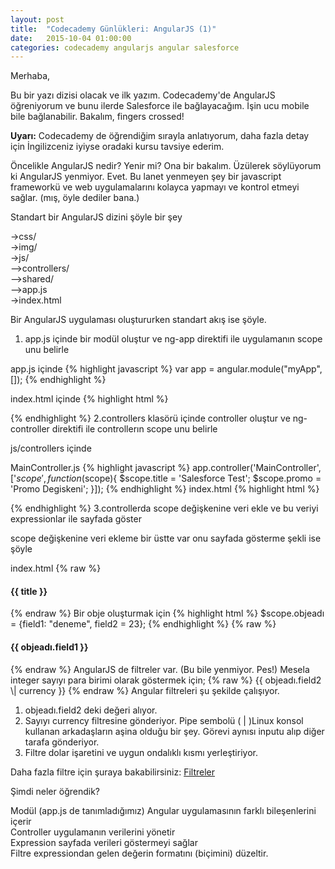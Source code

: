 ```yaml
---
layout: post
title:  "Codecademy Günlükleri: AngularJS (1)"
date:   2015-10-04 01:00:00
categories: codecademy angularjs angular salesforce
---
```

Merhaba,

Bu bir yazı dizisi olacak ve ilk yazım. Codecademy'de AngularJS öğreniyorum ve bunu ilerde Salesforce ile bağlayacağım. İşin ucu mobile bile bağlanabilir. Bakalım, fingers crossed! 

<b>Uyarı:</b> Codecademy de öğrendiğim sırayla anlatıyorum, daha fazla detay için İngilizceniz iyiyse oradaki kursu tavsiye ederim.

Öncelikle AngularJS nedir? Yenir mi? Ona bir bakalım. Üzülerek söylüyorum ki AngularJS yenmiyor. Evet. Bu lanet yenmeyen şey bir javascript frameworkü ve web uygulamalarını kolayca yapmayı ve kontrol etmeyi sağlar. (mış, öyle dediler bana.)

Standart bir AngularJS dizini şöyle bir şey

->css/ <br>
->img/ <br>
->js/ <br>
 -->controllers/ <br>
 -->shared/ <br>
 -->app.js <br>
->index.html <br>

Bir AngularJS uygulaması oluştururken standart akış ise şöyle.

1. app.js içinde bir modül oluştur ve ng-app direktifi ile uygulamanın scope unu belirle

app.js içinde 
{% highlight javascript %}
var app = angular.module("myApp", []);
{% endhighlight %}

index.html içinde
{% highlight html %}
<body ng-app="myApp"></body>
{% endhighlight %}
2.controllers klasörü içinde controller oluştur ve ng-controller direktifi ile controllerın scope unu belirle

js/controllers içinde

MainController.js
{% highlight javascript %}
app.controller('MainController', ['$scope', function($scope){
  $scope.title = 'Salesforce Test';
  $scope.promo = 'Promo Degiskeni';
}]);
{% endhighlight %}
index.html
{% highlight html %}
<div class="main" ng-controller="MainController">
</div> <!-- main -->
{% endhighlight %}
3.controllerda scope değişkenine veri ekle ve bu veriyi expressionlar ile sayfada göster

scope değişkenine veri ekleme bir üstte var onu sayfada gösterme şekli ise şöyle

index.html
{% raw %}
<h4>{{ title }}</h4> <!-- bu Salesforce Test  yazacak sayfaya--> 
{% endraw %}
Bir obje oluşturmak için 
{% highlight html %}
$scope.objeadı = {field1: "deneme", field2 = 23};
{% endhighlight %}
{% raw %}
<h4>{{ objeadı.field1 }}</h4> <!-- bu deneme yazısını gösteriyor -->
{% endraw %}
AngularJS de filtreler var. (Bu bile yenmiyor. Pes!) Mesela integer sayıyı para birimi olarak göstermek için;
{% raw %}
{{ objeadı.field2 \| currency }}
{% endraw %}
Angular filtreleri şu şekilde çalışıyor.

1. objeadı.field2 deki değeri alıyor. <br>
2. Sayıyı currency filtresine gönderiyor. Pipe sembolü ( \| )Linux konsol kullanan arkadaşların aşina olduğu bir şey. Görevi aynısı inputu alıp diğer tarafa gönderiyor. <br>
3. Filtre dolar işaretini ve uygun ondalıklı kısmı yerleştiriyor. <br>

Daha fazla filtre için şuraya bakabilirsiniz: <a href="https://docs.angularjs.org/api/ng/filter">Filtreler</a>

Şimdi neler öğrendik?

Modül (app.js de tanımladığımız) Angular uygulamasının farklı bileşenlerini içerir <br>
Controller uygulamanın verilerini yönetir <br>
Expression sayfada verileri göstermeyi sağlar <br>
Filtre expressiondan gelen değerin formatını (biçimini) düzeltir. <br>